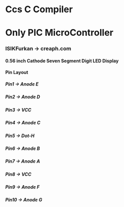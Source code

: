 # Ccs C Compiler
# Only PIC MicroController
### ISIKFurkan ->  creaph.com
#### 0.56 inch Cathode Seven Segment Digit LED Display
#### Pin Layout
##### Pin1  -> Anode E
##### Pin2  -> Anode D
##### Pin3  -> VCC
##### Pin4  -> Anode C
##### Pin5  -> Dot-H
##### Pin6  -> Anode B
##### Pin7  -> Anode A
##### Pin8  -> VCC
##### Pin9  -> Anode F
##### Pin10 -> Anode G
